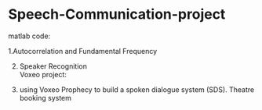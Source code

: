 # Speech-Communication-project

matlab code:

1.Autocorrelation and Fundamental Frequency		

2. Speaker Recognition		
Voxeo project:		

3. using Voxeo Prophecy to build a spoken dialogue system (SDS).
Theatre booking system
